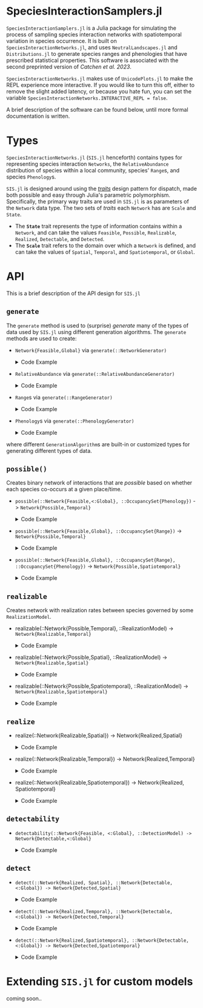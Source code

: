 # SpeciesInteractionSamplers.jl

`SpeciesInteractionSamplers.jl` is a Julia package for simulating the process of
sampling species interaction networks with spatiotemporal variation in species
occurrence. It is built on `SpeciesInteractionNetworks.jl`, and uses
`NeutralLandscapes.jl` and `Distributions.jl` to generate species ranges and
phenologies that have prescribed statistical properties. This software is associated with the second preprinted version of _Catchen et
al. 2023_. 

`SpeciesInteractionNetworks.jl` makes use of `UnicodePlots.jl` to
make the REPL experience more interactive. If you would like to turn this off,
either to remove the slight added latency, or because you hate fun, you can set
the variable `SpeciesInteractionNetworks.INTERACTIVE_REPL = false`.

A brief description of the software can be found below, until more formal
documentation is written. 

# Types

`SpeciesInteractionNetworks.jl` (`SIS.jl` henceforth) contains types for
representing species interaction `Networks`, the `RelativeAbundance`
distribution of species within a local community, species' `Range`s, and species
`Phenology`s.

`SIS.jl` is designed around using the
[_traits_](https://ahsmart.com/pub/holy-traits-design-patterns-and-best-practice-book/)
design pattern for dispatch, made both possible and easy through
Julia's parametric polymorphism. Specifically, the primary way traits are used
in `SIS.jl` is as parameters of the `Network` data type. The two sets of
_traits_ each `Network` has are `Scale` and `State`. 

- The **`State`** trait represents the type of information contains within a
`Network`, and can take the values `Feasible`, `Possible`, `Realizable`,
`Realized`, `Detectable`, and `Detected`.  
- The **`Scale`** trait refers to the domain over which a `Network` is defined,
and can take the values of `Spatial`, `Temporal`, and `Spatiotemporal`,
or `Global`. 


# API

This is a brief description of the API design for `SIS.jl`


## `generate`

The `generate` method is used to (surprise) _generate_ many of the types of
data used by `SIS.jl` using different generation algorithms. The `generate` methods are used to create:
- `Network{Feasible,Global}` via `generate(::NetworkGenerator)`
    <details>
    <summary>Code Example</summary>
    <br>

    ```julia
    metaweb = generate(NicheModel())
    ```
    </details>
- `RelativeAbundance` via `generate(::RelativeAbundanceGenerator)`
    <details>
    <summary>Code Example</summary>
    <br>

    ```julia
    metaweb = generate(NicheModel())
    relabd = generate(NormalizedLogNormal(), metaweb)
    ```
    </details>
- `Range`s via `generate(::RangeGenerator)`
    <details>
    <summary>Code Example</summary>
    <br>

    ```julia
    range = generate(AutocorrelatedRange())

    # or to generate multiple...
    ranges = generate(AutocorrelatedRange(), 30)
    ```
    </details>
- `Phenology`s via `generate(::PhenologyGenerator)`
    <details>
    <summary>Code Example</summary>
    <br>

    ```julia
    phen = generate(UniformPhenology())

    # or to generate multiple...
    phens = generate(UniformPhenology(), 30)
    ```
    </details>
where different `GenerationAlgorithm`s are built-in or customized
types for generating different types of data. 


## `possible()`

Creates binary network of interactions that are _possible_ based on whether each species co-occurs at a given place/time.

- `possible(::Network{Feasible,<:Global}, ::OccupancySet{Phenology})` ->
  `Network{Possible,Temporal}`
    <details>
    <summary>Code Example</summary>
    <br>

    ```julia
    metaweb = generate(NicheModel())
    phens = generate(UniformPhenology(), 30)
    poss_nets = possible(metaweb, phens)
    ```
    </details>

- `possible(::Network{Feasible,Global}, ::OccupancySet{Range})` ->
  `Network{Possible,Temporal}`
    <details>
    <summary>Code Example</summary>
    <br>

    ```julia
    metaweb = generate(NicheModel())
    ranges = generate(AutocorrelatedRange(), 30)
    poss_nets = possible(metaweb, ranges)    
    ```
    </details>
- `possible(::Network{Feasible,Global}, ::OccupancySet{Range}, ::OccupancySet{Phenology})` -> `Network{Possible,Spatiotemporal}`
    <details>
    <summary>Code Example</summary>
    <br>

    ```julia
    metaweb = generate(NicheModel())
    phens = generate(UniformPhenology(), 30)
    ranges = generate(AutocorrelatedRange(), 30)
    poss_nets = possible(metaweb, ranges, phens)    
    ```
    </details>

## `realizable`

Creates network with realization rates between species governed by some `RealizationModel`.

- realizable(::Network{Possible,Temporal}, ::RealizationModel) ->
`Network{Realizable,Temporal}`
    <details>
    <summary>Code Example</summary>
    <br>

    ```julia
    metaweb = generate(NicheModel())
    relabd = generate(NormalizedLogNormal(), metaweb)

    phens = generate(UniformPhenology(), 30)
    poss_nets = possible(metaweb, phens)    

    realization_model = NeutrallyForbiddenLinks(relabd)
    realizable(poss_nets, realization_model)
    ```
    </details>


- realizable(::Network{Possible,Spatial}, ::RealizationModel) ->
  `Network{Realizable,Spatial}`
    <details>
    <summary>Code Example</summary>
    <br>

    ```julia
    metaweb = generate(NicheModel())
    relabd = generate(NormalizedLogNormal(), metaweb)

    ranges = generate(AutocorrelatedRange(), 30)
    poss_nets = possible(metaweb, ranges)    

    realization_model = NeutrallyForbiddenLinks(relabd)
    realizable(poss_nets, realization_model)
    ```
    </details>

- realizable(::Network{Possible,Spatiotemporal}, ::RealizationModel) ->
`Network{Realizable,Spatiotemporal}`
    <details>
    <summary>Code Example</summary>
    <br>

    ```julia
    metaweb = generate(NicheModel())
    relabd = generate(NormalizedLogNormal(), metaweb)

    ranges = generate(AutocorrelatedRange(), 30)
    phens = generate(UniformPhenology(), 30)
    poss_nets = possible(metaweb, ranges, phens)    

    realization_model = NeutrallyForbiddenLinks(relabd)
    realizable(poss_nets, realization_model)
    ```
    </details>

## `realize`

- realize(::Network{Realizable,Spatial}) -> Network{Realized,Spatial}
    <details>
    <summary>Code Example</summary>
    <br>

    ```julia
    metaweb = generate(NicheModel())
    relabd = generate(NormalizedLogNormal(), metaweb)

    ranges = generate(AutocorrelatedRange(), 30)
    poss_nets = possible(metaweb, ranges)    

    realization_model = NeutrallyForbiddenLinks(relabd)
    rlzble = realizable(poss_nets, realization_model)
    realize(rlzble)
    ```
    </details>

- realize(::Network{Realizable,Temporal}) -> Network{Realized,Temporal}
    <details>
    <summary>Code Example</summary>
    <br>

    ```julia
    metaweb = generate(NicheModel())
    relabd = generate(NormalizedLogNormal(), metaweb)

    phens = generate(UniformPhenology(), 30)
    poss_nets = possible(metaweb, phens)    

    realization_model = NeutrallyForbiddenLinks(relabd)
    rlzble = realizable(poss_nets, realization_model)
    realize(rlzble)
    ```
    </details>
- realize(::Network{Realizable,Spatiotemporal}) -> Network{Realized, Spatiotemporal}
    <details>
    <summary>Code Example</summary>
    <br>

    ```julia
    metaweb = generate(NicheModel())
    relabd = generate(NormalizedLogNormal(), metaweb)

    ranges = generate(AutocorrelatedRange(), 30)
    phens = generate(UniformPhenology(), 30)
    poss_nets = possible(metaweb, ranges, phens)    

    realization_model = NeutrallyForbiddenLinks(relabd)
    rlzble = realizable(poss_nets, realization_model)
    realize(rlzble)
    ```
    </details>

## `detectability` 

- `detectability(::Network{Feasible, <:Global}, ::DetectionModel) -> Network{Detectable,<:Global}`
    <details>
    <summary>Code Example</summary>
    <br>

    ```julia
    metaweb = generate(NicheModel())
    relabd = generate(NormalizedLogNormal(), metaweb)

    detection_model = RelativeAbundanceScaled(relabd, 20.)
    detect_probs = detectability(metaweb, detection_model)
    ```
    </details>


## `detect`

- `detect(::Network{Realized, Spatial}, ::Network{Detectable,<:Global}) ->
  Network{Detected,Spatial}`
    <details>
    <summary>Code Example</summary>
    <br>

    ```julia
    metaweb = generate(NicheModel())
    relabd = generate(NormalizedLogNormal(), metaweb)

    ranges = generate(AutocorrelatedRange(), 30)
    poss_nets = possible(metaweb, ranges)    

    realization_model = NeutrallyForbiddenLinks(relabd)
    rlzble = realizable(poss_nets, realization_model)
    realized_net = realize(rlzble)

    detection_model = RelativeAbundanceScaled(relabd, 20.)
    detect_net = detectability(metaweb, detection_model)

    detect(realized_net, detect_net)
    ```
    </details>

- `detect(::Network{Realized,Temporal}, ::Network{Detectable,<:Global}) ->
  Network{Detected,Temporal}`
    <details>
    <summary>Code Example</summary>
    <br>

    ```julia
    metaweb = generate(NicheModel())
    relabd = generate(NormalizedLogNormal(), metaweb)

    phens = generate(UniformPhenology(), 30)
    poss_nets = possible(metaweb, phens)    

    realization_model = NeutrallyForbiddenLinks(relabd)
    rlzble = realizable(poss_nets, realization_model)
    realized_net = realize(rlzble)

    detection_model = RelativeAbundanceScaled(relabd, 20.)
    detect_net = detectability(metaweb, detection_model)

    detect(realized_net, detect_net)
    ```
    </details>

- `detect(::Network{Realized,Spatiotemporal}, ::Network{Detectable,<:Global}) -> Network{Detected,Spatiotemporal}`
    <details>
    <summary>Code Example</summary>
    <br>

    ```julia
    metaweb = generate(NicheModel())
    relabd = generate(NormalizedLogNormal(), metaweb)

    ranges = generate(AutocorrelatedRange(), 30)
    phens = generate(UniformPhenology(), 30)
    poss_nets = possible(metaweb, ranges, phens)    

    realization_model = NeutrallyForbiddenLinks(relabd)
    rlzble = realizable(poss_nets, realization_model)
    realized_net = realize(rlzble)

    detection_model = RelativeAbundanceScaled(relabd, 20.)
    detect_net = detectability(metaweb, detection_model)

    detect(realized_net, detect_net)
    ```
    </details>

# Extending `SIS.jl` for custom models

coming soon..